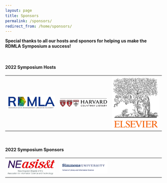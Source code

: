 ```yaml
---
layout: page
title: Sponsors
permalink: /sponsors/
redirect_from: /home/sponsors/
---
```


**Special thanks to all our hosts and sponors for helping us make the RDMLA Symposium a success!**

<br>

#### 2022 Symposium Hosts

<table>
  <tr><td rowspan="1" width="30%"><img src="/images/host_logos/Updated RDMLA Logo - Blue.png" alt="RDMLA Logo"></td>
    <td rowspan="1" width="30%"><img src="/images/host_logos/countwaylibrary_logo.png" alt="Countway Library Logo"></td>
    <td rowspan="1" width="30%"><img src="/images/host_logos/Elsevier.png" alt="Elsevier Logo"></td></tr>
</table>

<br>

#### 2022 Symposium Sponsors

<table>
  <tr><td rowspan="1" width="30%"><img src="/images/sponsor_logos/NEASIST.jpeg" alt="NEASIST Logo"></td>
    <td rowspan="1" width="30%"><img src="/images/sponsor_logos/simmons_slis_logo.png" alt="Simmons University SLIS Logo"></td>
    <td rowspan="1" width="30%"></td></tr>
</table>
